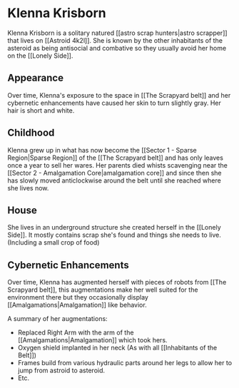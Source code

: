 # Klenna Krisborn

Klenna Krisborn is a solitary natured [[astro scrap hunters|astro scrapper]] that lives on [[Astroid 4k2l]]. She is known by the other inhabitants of the asteroid as being antisocial and combative so they usually avoid her home on the [[Lonely Side]].

## Appearance

Over time, Klenna's exposure to the space in [[The Scrapyard belt]] and her cybernetic enhancements have caused her skin to turn slightly gray. Her hair is short and white.

## Childhood

Klenna grew up in what has now become the [[Sector 1 - Sparse Region|Sparse Region]] of the [[The Scrapyard belt]] and has only leaves once a year to sell her wares. Her parents died whists scavenging near the [[Sector 2 - Amalgamation Core|amalgamation core]] and since then she has slowly moved anticlockwise around the belt until she reached where she lives now.

## House

She lives in an underground structure she created herself in the [[Lonely Side]]. It mostly contains scrap she's found and things she needs to live. (Including a small crop of food)

## Cybernetic Enhancements

Over time, Klenna has augmented herself with pieces of robots from [[The Scrapyard belt]], this augmentations make her well suited for the environment there but they occasionally display [[Amalgamations|Amalgamation]] like behavior.

A summary of her augmentations:

- Replaced Right Arm with the arm of the [[Amalgamations|Amalgamation]] which took hers.
- Oxygen shield implanted in her neck (As with all [[Inhabitants of the Belt]])
- Frames build from various hydraulic parts around her legs to allow her to jump from astroid to asteroid.
- Etc.
